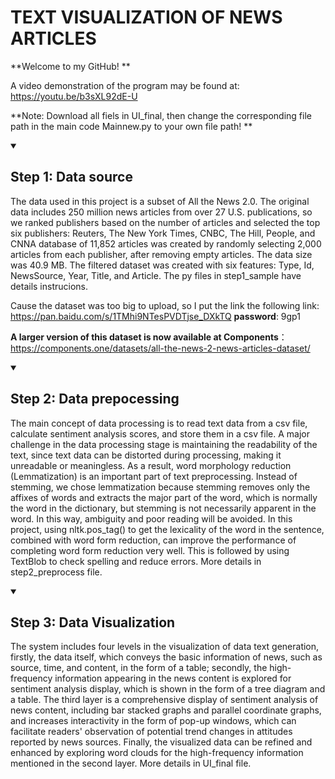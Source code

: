 # TEXT VISUALIZATION OF NEWS ARTICLES
**Welcome to my GitHub! **

A video demonstration of the program may be found at: https://youtu.be/b3sXL92dE-U

**Note: Download all fiels in UI_final, then change the corresponding file path in the main code Mainnew.py to your own file path! **

<!-- 
  <<< Author notes: Step 1 >>> 
-->
<details id=1 open>
<summary><h2>Step 1: Data source </h2></summary>

The data used in this project is a subset of All the News 2.0. The original data includes 250 million news articles from over 27 U.S. publications, so we ranked publishers based on the number of articles and selected the top six publishers: Reuters, The New York Times, CNBC, The Hill, People, and CNNA database of 11,852 articles was created by randomly selecting 2,000 articles from each publisher, after removing empty articles. The data size was 40.9 MB. The filtered dataset was created with six features: Type, Id, NewsSource, Year, Title, and Article. The py files in step1_sample have details instrucions.

Cause the dataset was too big to upload, so I put the link the following link: https://pan.baidu.com/s/1TMhi9NTesPVDTjse_DXkTQ **password**: 9gp1 


**A larger version of this dataset is now available at Components**：https://components.one/datasets/all-the-news-2-news-articles-dataset/

<!-- 
  <<< Author notes: Step 2 >>>
-->

<details id=2 open>
<summary><h2>Step 2: Data prepocessing</h2></summary>
 
The main concept of data processing is to read text data from a csv file, calculate sentiment analysis scores, and store them in a csv file. A major challenge in the data processing stage is maintaining the readability of the text, since text data can be distorted during processing, making it unreadable or meaningless. As a result, word morphology reduction (Lemmatization) is an important part of text preprocessing. Instead of stemming, we chose lemmatization because stemming removes only the affixes of words and extracts the major part of the word, which is normally the word in the dictionary, but stemming is not necessarily apparent in the word. In this way, ambiguity and poor reading will be avoided. In this project, using nltk.pos_tag() to get the lexicality of the word in the sentence, combined with word form reduction, can improve the performance of completing word form reduction very well. This is followed by using TextBlob to check spelling and reduce errors. More details in step2_preprocess file.
  
  
 <!-- 
  <<< Author notes: Step 3 >>> 
-->
<details id=3 open>
<summary><h2>Step 3: Data Visualization</h2></summary>

The system includes four levels in the visualization of data text generation, firstly, the data itself, which conveys the basic information of news, such as source, time, and content, in the form of a table; secondly, the high-frequency information appearing in the news content is explored for sentiment analysis display, which is shown in the form of a tree diagram and a table. The third layer is a comprehensive display of sentiment analysis of news content, including bar stacked graphs and parallel coordinate graphs, and increases interactivity in the form of pop-up windows, which can facilitate readers' observation of potential trend changes in attitudes reported by news sources. Finally, the visualized data can be refined and enhanced by exploring word clouds for the high-frequency information mentioned in the second layer. More details in UI_final file.

  
 
